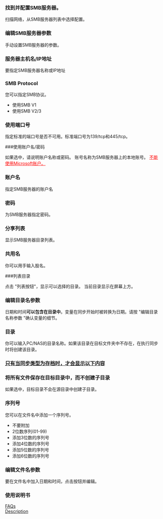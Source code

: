 ### 找到并配置SMB服务器。  

扫描网络，从SMB服务器列表中选择配置。  

### 编辑SMB服务器参数  

手动设置SMB服务器的参数。  

### 服务器主机名/IP地址  

要指定SMB服务器名称或IP地址   

### SMB Protocol  

您可以指定SMB协议。  

- 使用SMB V1  
- 使用SMB V2/3  

### 使用端口号  

指定标准的端口号是否不可用。标准端口号为139/tcp和445/tcp。  

###使用账户名/密码  

如果选中，请说明账户名称或密码。 账号名称为SMB服务器上的本地账号。 <span style="color: red;"><u>不能使用Microsoft账户。</u></span>   

### 账户名  

指定SMB服务器的账户名  

### 密码  

为SMB服务器指定密码。  

### 分享列表  

显示SMB服务器目录列表。   

### 共用名  

你可以用手输入股名。  

###列表目录  

点击 "列表按钮"，显示可以选择的目录。 当前目录显示在屏幕上方。  

### 编辑目录名参数  

日期和时间**可以包含在目录中**。变量在同步开始时被转换为日期。请按 "编辑目录名称参数 "确认变量的细节。  

### 目录  

你可以输入PC/NAS的目录名称。如果该目录在目标文件夹中不存在，在执行同步时将创建该目录。  

### <u>只有当同步类型为存档时，才会显示以下内容</u>  

### 将所有文件保存在目标目录中，而不创建子目录  

如果选中，目标目录不会在源目录中创建子目录。  

### 序列号  

您可以在文件名中添加一个序列号。  

- 不要附加  
- 2位数序列(01-99)  
- 添加3位数的序列号  
- 添加4位数的序列号  
- 添加5位数的序列号  
- 添加6位数的序列号  

### 编辑文件名参数  

要在文件名中加入日期和时间，点击按钮并编辑。  

### 使用说明书  
[FAQs](https://sentaroh.github.io/Documents/SMBSync3/SMBSync3_FAQ_EN.htm)  
[Description](https://sentaroh.github.io/Documents/SMBSync3/SMBSync3_Desc_EN.htm)  
